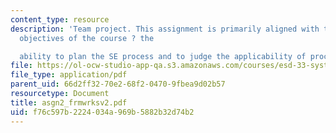 ```yaml
---
content_type: resource
description: 'Team project. This assignment is primarily aligned with the first two
  objectives of the course ? the

  ability to plan the SE process and to judge the applicability of processes.'
file: https://ol-ocw-studio-app-qa.s3.amazonaws.com/courses/esd-33-systems-engineering-summer-2004/f76c597b2224034a969b5882b32d74b2_asgn2_frmwrksv2.pdf
file_type: application/pdf
parent_uid: 66d2ff32-70e2-68f2-0470-9fbea9d02b57
resourcetype: Document
title: asgn2_frmwrksv2.pdf
uid: f76c597b-2224-034a-969b-5882b32d74b2
---
```

